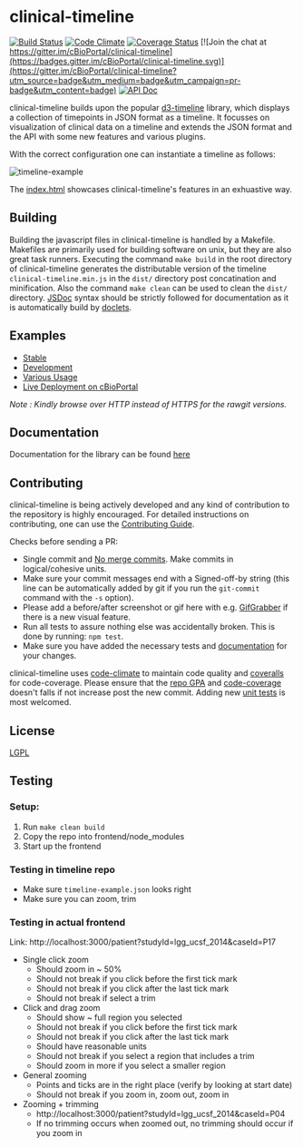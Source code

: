 # clinical-timeline
[![Build Status](https://travis-ci.org/cBioPortal/clinical-timeline.svg?branch=master)](https://travis-ci.org/cBioPortal/clinical-timeline)
[![Code Climate](https://codeclimate.com/github/cBioPortal/clinical-timeline/badges/gpa.svg)](https://codeclimate.com/github/cBioPortal/clinical-timeline)
[![Coverage Status](https://coveralls.io/repos/github/cBioPortal/clinical-timeline/badge.svg)](https://coveralls.io/github/cBioPortal/clinical-timeline)
[![Join the chat at https://gitter.im/cBioPortal/clinical-timeline](https://badges.gitter.im/cBioPortal/clinical-timeline.svg)](https://gitter.im/cBioPortal/clinical-timeline?utm_source=badge&utm_medium=badge&utm_campaign=pr-badge&utm_content=badge)
[![API Doc](https://doclets.io/cBioPortal/clinical-timeline/master.svg)](https://doclets.io/cBioPortal/clinical-timeline/master)

clinical-timeline builds upon the popular [d3-timeline](https://github.com/jiahuang/d3-timeline) library, which displays a collection of timepoints in JSON format as a timeline. It focusses on visualization of clinical data on a timeline and extends the JSON format and the API with some new features and various plugins.

With the correct configuration one can instantiate a timeline as follows:

![timeline-example](http://i.imgur.com/UwD05Cz.gif)

The [index.html](http://rawgit.com/cBioPortal/clinical-timeline/master/index.html) showcases clinical-timeline's features in an exhuastive way.

## Building
Building the javascript files in clinical-timeline is handled by a Makefile. Makefiles are primarily used for building software on unix, but they are also great task runners. Executing the command `make build` in the root directory of clinical-timeline generates the distributable version of the timeline `clinical-timeline.min.js` in the `dist/` directory post concatination and minification. Also the command `make clean` can be used to clean the `dist/` directory. [JSDoc](http://usejsdoc.org/) syntax should be strictly followed for documentation as it is automatically build by [doclets](https://doclets.io/cBioPortal/clinical-timeline/master).

## Examples
- [Stable](http://cbioportal.github.io/clinical-timeline/)
- [Development](http://rawgit.com/cBioPortal/clinical-timeline/master/index.html)
- [Various Usage](http://rawgit.com/cBioPortal/clinical-timeline/master/examples.html)
- [Live Deployment on cBioPortal](http://www.cbioportal.org/case.do?cancer_study_id=lgg_ucsf_2014&case_id=P15#nav_case_ids=P01,P02,P04,P05,P06,P07,P08,P09,P10,P11,P12,P13,P15,P16,P17,P18,P21,P24,P25,P26,P27,P28,P29)

_Note : Kindly browse over HTTP instead of HTTPS for the rawgit versions._

## Documentation
Documentation for the library can be found [here](https://doclets.io/cBioPortal/clinical-timeline/master)

## Contributing
clinical-timeline is being actively developed and any kind of contribution to the repository is highly encouraged. For detailed instructions on contributing, one can use the [Contributing Guide](https://github.com/cBioPortal/clinical-timeline/CONTRIBUTING.md).

Checks before sending a PR:
- Single commit and [No merge commits](http://nathanleclaire.com/blog/2014/09/14/dont-be-scared-of-git-rebase/). Make commits in logical/cohesive units.
- Make sure your commit messages end with a Signed-off-by string (this line
  can be automatically added by git if you run the `git-commit` command with
  the `-s` option).
- Please add a before/after screenshot or gif here with e.g. [GifGrabber](http://www.gifgrabber.com/) if there is a new visual feature.
- Run all tests to assure nothing else was accidentally broken. This is done by running: `npm test`.
- Make sure you have added the necessary tests and [documentation](http://usejsdoc.org/) for your changes.

clinical-timeline uses [code-climate](https://codeclimate.com/) to maintain code quality and [coveralls](https://coveralls.io) for code-coverage. Please ensure that the [repo GPA](https://codeclimate.com/github/cBioPortal/clinical-timeline) and [code-coverage](https://coveralls.io/github/cBioPortal/clinical-timeline) doesn't falls if not increase post the new commit. Adding new [unit tests](https://github.com/cBioPortal/clinical-timeline/tree/master/test/unit-tests) is most welcomed. 

## License
[LGPL](https://github.com/cBioPortal/clinical-timeline/blob/master/LICENSE)

## Testing
### Setup:
1. Run `make clean build`
2. Copy the repo into frontend/node_modules
3. Start up the frontend

### Testing in timeline repo
- Make sure `timeline-example.json` looks right
- Make sure you can zoom, trim

### Testing in actual frontend
Link: http://localhost:3000/patient?studyId=lgg_ucsf_2014&caseId=P17
- Single click zoom
  - Should zoom in ~ 50%
  - Should not break if you click before the first tick mark
  - Should not break if you click after the last tick mark
  - Should not break if select a trim
- Click and drag zoom
  - Should show ~ full region you selected
  - Should not break if you click before the first tick mark
  - Should not break if you click after the last tick mark 
  - Should have reasonable units
  - Should not break if you select a region that includes a trim
  - Should zoom in more if you select a smaller region
- General zooming
  - Points and ticks are in the right place (verify by looking at start date)
  - Should not break if you zoom in, zoom out, zoom in
- Zooming + trimming
  - http://localhost:3000/patient?studyId=lgg_ucsf_2014&caseId=P04
  - If no trimming occurs when zoomed out, no trimming should occur if you zoom in